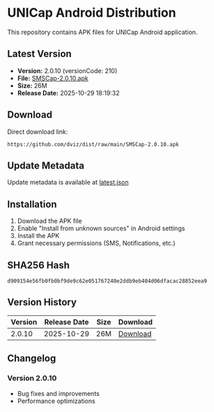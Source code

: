# UNICap Android Distribution

This repository contains APK files for UNICap Android application.

## Latest Version

- **Version:** 2.0.10 (versionCode: 210)
- **File:** [SMSCap-2.0.10.apk](SMSCap-2.0.10.apk)
- **Size:** 26M
- **Release Date:** 2025-10-29 18:19:32

## Download

Direct download link:
```
https://github.com/dviz/dist/raw/main/SMSCap-2.0.10.apk
```

## Update Metadata

Update metadata is available at [latest.json](latest.json)

## Installation

1. Download the APK file
2. Enable "Install from unknown sources" in Android settings
3. Install the APK
4. Grant necessary permissions (SMS, Notifications, etc.)

## SHA256 Hash

```
d909154e56fb0fb0bf9de9c62e051767240e2ddb9eb404d06dfacac28852eea9
```

## Version History

| Version | Release Date | Size | Download |
|---------|--------------|------|----------|
| 2.0.10 | 2025-10-29 | 26M | [Download](SMSCap-2.0.10.apk) |

## Changelog

### Version 2.0.10
- Bug fixes and improvements
- Performance optimizations
